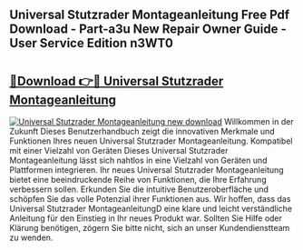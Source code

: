 ## Universal Stutzrader Montageanleitung Free Pdf Download - Part-a3u New Repair Owner Guide - User Service Edition n3WT0

# <h2><a href="http://df8si86.blite.top/?on=Universal+Stutzrader+Montageanleitung">🔗Download 👉🔴 Universal Stutzrader Montageanleitung</a></h2>

[![Universal Stutzrader Montageanleitung new download](https://i.imgur.com/lujVjoI.png)](http://df8si86.blite.top/?on=Universal+Stutzrader+Montageanleitung)
Willkommen in der Zukunft Dieses Benutzerhandbuch zeigt die innovativen Merkmale und Funktionen Ihres neuen Universal Stutzrader Montageanleitung. Kompatibel mit einer Vielzahl von Geräten Dieses Universal Stutzrader Montageanleitung lässt sich nahtlos in eine Vielzahl von Geräten und Plattformen integrieren. Ihr neues Universal Stutzrader Montageanleitung bietet eine beeindruckende Reihe von Funktionen, die Ihre Erfahrung verbessern sollen. Erkunden Sie die intuitive Benutzeroberfläche und schöpfen Sie das volle Potenzial ihrer Funktionen aus. Wir hoffen, dass das Universal Stutzrader MontageanleitungD eine klare und leicht verständliche Anleitung für den Einstieg in Ihr neues Produkt war. Sollten Sie Hilfe oder Klärung benötigen, zögern Sie bitte nicht, sich an unser Kundendienstteam zu wenden.

